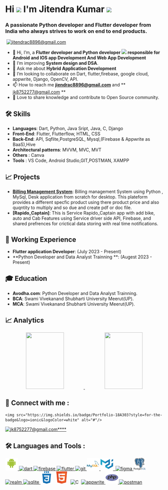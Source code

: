 <!----------------------------------- Heading Section ------------------------------------>
<h1 align="left">
    Hi
    <img src="https://media.giphy.com/media/hvRJCLFzcasrR4ia7z/giphy.gif" width="35px"/>
    I'm Jitendra Kumar
    <img src="https://camo.githubusercontent.com/d3359cb00ab0b5ed8f2e1fe3fceb4fbaf3b614340f8c0db99c17b9f50b351770/68747470733a2f2f656d6f6a69732e736c61636b6d6f6a69732e636f6d2f656d6f6a69732f696d616765732f313533313834393433302f343234362f626c6f622d73756e676c61737365732e6769663f31353331383439343330" width="35">
</h1>
<h3 align="left">A passionate Python developer and Flutter developer from India who always strives to work on end to end products. 
   
</h3>
<!----------------------------------- Profile View Section ------------------------------------>
<p align="left"> <a href="https://www.linkedin.com/in/jitendra-kumar-368050282" target="blank"><img src="" alt="" /></a> <a title="jitendrac8896@gmail.com" href="mailto:jitendrac8896@gmail.com">
        <img src="https://img.shields.io/badge/Gmail-D14836?style=for-the-badge&logo=gmail&logoColor=white" alt="jitendrac8896@gmail.com" />
    </a></p>

- 👋 Hi, I’m, a **Flutter developer and Python developer <img src="https://media.giphy.com/media/WUlplcMpOCEmTGBtBW/giphy.gif" width="30">  responsible for Android and IOS app Development And Web App Development** 
- 🌱 I’m improving **System design and DSA**.
- 💬 Ask me about **Hybrid Application Development**
- 💞️ I’m looking to collaborate on Dart, flutter,firebase, google cloud, appwrite, Django, OpenCV, API.
- 📫 How to reach me **jiendrac8896@gmail.com** and ** jk8752277@gmail.com **
- 💞️ Love to share knowledge and contribute to Open Source community.

  
 ## 🛠 Skills

- **Languages**: Dart, Python, Java Sript, Java, C, Django
- **Front-End**: Flutter, Flutterflow, HTML, CSS
- **Back-End**: API, Sqflite,PostgreSQL, Mysql,(Firebase & Appwrite as BaaS),Hive
- **Architectural patterns**: MVVM, MVC, MVT
- **Others** :  Canva
- **Tools** :  VS Code, Android Studio,GIT,POSTMAN, XAMPP

## 📈 Projects

- **[Billing Management System](#)**: Billing management System using Python , MySql, Desk application from scratch for desktop. This plateform provides a different  specfic product  using there product price and also quqntity to multiply and so due and create pdf or doc file.
- **[Rapido_Captain]**: This is Service Rapido_Captain app with add bike, auto and Cab Features using Service driver side API, Firebase, and shared prefrences for crictical data storing with real time notifications.

## 📄 Working Experience

- **Flutter application Developer**:  (July 2023 - Present)
- **Python Developer and Data Analyst Trainning **:  (Augest 2023 - Present)



## 🎓 Education

- **Avodha.com**: Python Developer and Data Analyst Trainning.
- **BCA**: Swami Vivekanand Shubharti University Meerut(UP).
- **MCA**: Swami Vivekanand Shubharti University Meerut(UP).
 
## 📈 Analytics

<p align="center">
<a href="https://github.com/JitendraKumar8896">
  <img height="180em" width="49%" margin-right="15px" src="https://github-readme-stats-eight-theta.vercel.app/api?username=JitendraKumar8896&theme=radical&show_icons=true&include_all_commits=false&count_private=true"/>
  <img height="180em" width="49%" src="https://streak-stats.demolab.com?user=JitendraKumar8896&theme=transparent&date_format=%5BY%20%5DM%20j&theme=radical"/>
</a>
</p>

## 📱 Connect with me :

    <img src="https://img.shields.io/badge/Portfolio-18A303?style=for-the-badge&logo=ionic&logoColor=white" alt="#"/>
  </a>
    <a title="jk8752277@gmail.com" href="mailto:jk8752277@gmail.com">
        <img src="https://img.shields.io/badge/Gmail-D14836?style=for-the-badge&logo=gmail&logoColor=white" alt="jk8752277@gmail.com****" />
    </a>

</p>
         
## 🛠️ Languages and Tools :

<p align="left"> <a href="https://developer.android.com" target="_blank"> <img src="https://raw.githubusercontent.com/devicons/devicon/master/icons/android/android-original-wordmark.svg" alt="android" width="40" height="40"/> </a>  <a href="https://dart.dev" target="_blank"> <img src="https://www.vectorlogo.zone/logos/dartlang/dartlang-icon.svg" alt="dart" width="40" height="40"/> </a> <a href="https://firebase.google.com/" target="_blank"> <img src="https://www.vectorlogo.zone/logos/firebase/firebase-icon.svg" alt="firebase" width="40" height="40"/> </a> <a href="https://flutter.dev" target="_blank"> <img src="https://www.vectorlogo.zone/logos/flutterio/flutterio-icon.svg" alt="flutter" width="40" height="40"/> </a> <a href="https://git-scm.com/" target="_blank"> <img src="https://www.vectorlogo.zone/logos/git-scm/git-scm-icon.svg" alt="git" width="40" height="40"/> </a>  <a href="https://www.mysql.com/" target="_blank"> <img src="https://raw.githubusercontent.com/devicons/devicon/master/icons/mysql/mysql-original-wordmark.svg" alt="mysql" width="40" height="40"/> <img src="https://github.com/devicons/devicon/blob/master/icons/materialui/materialui-original.svg" title="Material UI" alt="Material UI" width="40" height="40"/>&nbsp;<a href="https://www.figma.com/" target="_blank" rel="noreferrer"> <img src="https://www.vectorlogo.zone/logos/figma/figma-icon.svg" alt="figma" width="40" height="40"/> </a> <a href="https://www.postgresql.org" target="_blank"> <img src="https://raw.githubusercontent.com/devicons/devicon/master/icons/postgresql/postgresql-original-wordmark.svg" alt="postgresql" width="40" height="40"/> </a> <a href="https://realm.io/" target="_blank"> <img src="https://raw.githubusercontent.com/bestofjs/bestofjs-webui/8665e8c267a0215f3159df28b33c365198101df5/public/logos/realm.svg" alt="realm" width="40" height="40"/> </a>  <a href="https://www.sqlite.org/" target="_blank"> <img src="https://www.vectorlogo.zone/logos/sqlite/sqlite-icon.svg" alt="sqlite" width="40" height="40"/> </a>  <img src="https://github.com/devicons/devicon/blob/master/icons/css3/css3-plain-wordmark.svg"  title="CSS3" alt="CSS" width="40" height="40"/>&nbsp;
  <img src="https://github.com/devicons/devicon/blob/master/icons/html5/html5-original.svg" title="HTML5" alt="HTML" width="40" height="40"/>&nbsp; <img src="https://img.shields.io/badge/c-%2300599C.svg?style=for-the-badge&logo=c&logoColor=white" title="C" alt="C" width="40" height="40"/>&nbsp;
<a href="https://appwrite.io" target="_blank" rel="noreferrer"> <img src="https://www.vectorlogo.zone/logos/appwriteio/appwriteio-icon.svg" alt="appwrite" width="40" height="40"/> </a> <a href="https://www.php.net" target="_blank" rel="noreferrer"> <img src="https://raw.githubusercontent.com/devicons/devicon/master/icons/php/php-original.svg" alt="php" width="40" height="40"/> </a> <a href="https://postman.com" target="_blank" rel="noreferrer"> <img src="https://www.vectorlogo.zone/logos/getpostman/getpostman-icon.svg" alt="postman" width="40" height="40"/> </a>

</p>

<!---
coderbaba0/coderbaba0 is a ✨ special ✨ repository because its `README.md` (this file) appears on your GitHub profile.
You can click the Preview link to take a look at your changes.
--->
